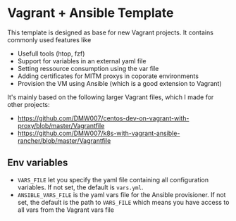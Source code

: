 # Vagrant + Ansible Template
This template is designed as base for new Vagrant projects. It contains commonly used features like

- Usefull tools (htop, fzf)
- Support for variables in an external yaml file
- Setting ressource consumption using the var file
- Adding certificates for MITM proxys in coporate environments
- Provision the VM using Ansible (which is a good extension to Vagrant)

It's mainly based on the following larger Vagrant files, which I made for other projects:
- https://github.com/DMW007/centos-dev-on-vagrant-with-proxy/blob/master/Vagrantfile
- https://github.com/DMW007/k8s-with-vagrant-ansible-rancher/blob/master/Vagrantfile

## Env variables
- `VARS_FILE` let you specify the yaml file containing all configuration variables. If not set, the default is `vars.yml`.
- `ANSIBLE_VARS_FILE` is the yaml vars file for the Ansible provisioner. If not set, the default is the path to `VARS_FILE` which means you have access to all vars from the Vagrant vars file
